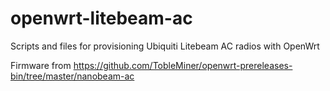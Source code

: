 # openwrt-litebeam-ac
Scripts and files for provisioning Ubiquiti Litebeam AC radios with OpenWrt

Firmware from https://github.com/TobleMiner/openwrt-prereleases-bin/tree/master/nanobeam-ac

